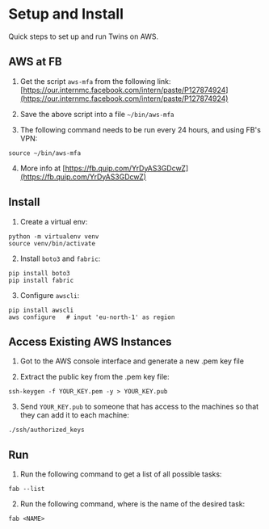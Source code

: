 # Setup and Install

Quick steps to set up and run Twins on AWS.

## AWS at FB

1. Get the script `aws-mfa` from the following link: [https://our.internmc.facebook.com/intern/paste/P127874924](https://our.internmc.facebook.com/intern/paste/P127874924)

2. Save the above script into a file `~/bin/aws-mfa`

3. The following command needs to be run every 24 hours, and using FB's VPN:
```
source ~/bin/aws-mfa
```

4. More info at [https://fb.quip.com/YrDyAS3GDcwZ](https://fb.quip.com/YrDyAS3GDcwZ)

## Install
1. Create a virtual env: 
```
python -m virtualenv venv
source venv/bin/activate
```

2. Install `boto3` and `fabric`:
```
pip install boto3
pip install fabric
```

3. Configure `awscli`:
```
pip install awscli
aws configure 	# input 'eu-north-1' as region
```

## Access Existing AWS Instances
1. Got to the AWS console interface and generate a new .pem key file

2. Extract the public key from the .pem key file:
```
ssh-keygen -f YOUR_KEY.pem -y > YOUR_KEY.pub
```

3. Send `YOUR_KEY.pub` to someone that has access to the machines so that they can add it to each machine:
```
./ssh/authorized_keys
```

## Run
1. Run the following command to get a list of all possible tasks:
```
fab --list
```

2. Run the following command, where <NAME> is the name of the desired task:
```
fab <NAME>
```
